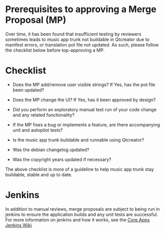 Prerequisites to approving a Merge Proposal (MP)
================================================

Over time, it has been found that insufficient testing by reviewers sometimes leads to music app trunk not buildable in Qtcreator due to manifest errors, or translation pot file not updated. As such, please follow the checklist below before top-approving a MP.

Checklist
=========

*   Does the MP add/remove user visible strings? If Yes, has the pot file been
    updated?

*   Does the MP change the UI? If Yes, has it been approved by design?

*   Did you perform an exploratory manual test run of your code change and any
    related functionality?

*   If the MP fixes a bug or implements a feature, are there accompanying unit
    and autopilot tests?

*   Is the music app trunk buildable and runnable using Qtcreator?

*   Was the debian changelog updated?

*   Was the copyright years updated if necessary?

The above checklist is more of a guideline to help music app trunk stay buildable,
stable and up to date.

Jenkins
=======
In addition to manual reviews, merge proposals are subject to being run in jenkins to ensure the application builds and any unit tests are successful. For more information on jenkins and how it works, see the [Core Apps Jenkins Wiki](https://wiki.ubuntu.com/Touch/CoreApps/Jenkins)